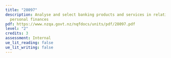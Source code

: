 ```yaml
---
title: "28097"
description: Analyse and select banking products and services in relation to
  personal finances
pdf: https://www.nzqa.govt.nz/nqfdocs/units/pdf/28097.pdf
level: "2"
credits: 3
assessment: Internal
ue_lit_reading: false
ue_lit_writing: false
---
```

